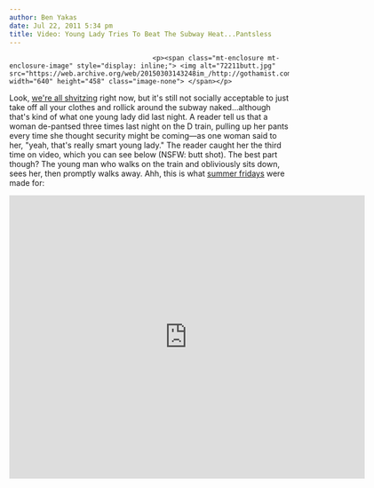 ```yaml
---
author: Ben Yakas
date: Jul 22, 2011 5:34 pm
title: Video: Young Lady Tries To Beat The Subway Heat...Pantsless
---
```


	
										<p><span class="mt-enclosure mt-enclosure-image" style="display: inline;"> <img alt="72211butt.jpg" src="https://web.archive.org/web/20150303143248im_/http://gothamist.com/attachments/byakas/72211butt.jpg" width="640" height="458" class="image-none"> </span></p>

<p>Look, <a href="https://web.archive.org/web/20150303143248/http://gothamist.com/2011/07/22/heat_breaks_records_power_grid.php">we&apos;re all shvitzing</a> right now, but it&apos;s still not socially acceptable to just take off all your clothes and rollick around the subway naked...although that&apos;s kind of what one young lady did last night. A reader tell us that a woman de-pantsed three times last night on the D train, pulling up her pants every time she thought security might be coming&#x2014;as one woman said to her, &quot;yeah, that&apos;s really smart young lady.&quot; The reader caught her the third time on video, which you can see below (NSFW: butt shot). The best part though? The young man who walks on the train and obliviously sits down, sees her, then promptly walks away. Ahh, this is what <a href="https://web.archive.org/web/20150303143248/http://gothamist.com/2011/07/22/people_working_on_summer_fridays_we.php">summer fridays</a> were made for:</p>

<p><iframe width="640" height="510" src="https://web.archive.org/web/20150303143248if_/http://www.youtube.com/embed/9wWScq0x-1Q" frameborder="0" allowfullscreen></iframe></p>					
										
									
				
